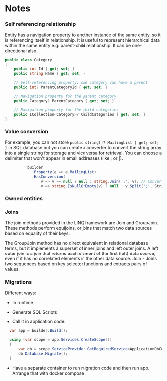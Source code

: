 # Notes

### Self referencing relationship

Entity has a navigation property to another instance of the same entity, so it is referencing itself in relationship. It is useful to represent hierarchical data within the same entity e.g: parent-child relationship. It can be one-directional also.

```csharp
public class Category
{
    public int Id { get; set; }
    public string Name { get; set; }

    // Self-referencing property: one category can have a parent
    public int? ParentCategoryId { get; set; }

    // Navigation property for the parent category
    public Category? ParentCategory { get; set; }

    // Navigation property for the child categories
    public ICollection<Category>? ChildCategories { get; set; }
}

```
### Value conversion

For example, you can not store  ```public string[]? MailingList { get; set; }``` in SQL database but you can create a converter to convert the string array into a single string for storage and vice versa for retrieval. 
You can choose a delimiter that won't appear in email addresses (like ; or |).
```csharp
          builder
            .Property(e => e.MailingList)
            .HasConversion(
                v => v == null ? null : string.Join(';', v), // Convert string array to a single string or null
                v => string.IsNullOrEmpty(v) ? null : v.Split(';', StringSplitOptions.RemoveEmptyEntries) // Convert single string back to a string array or null
```

### Owned entities

### Joins

The join methods provided in the LINQ framework are Join and GroupJoin. These methods perform equijoins, or joins that match two data sources based on equality of their keys. 

The GroupJoin method has no direct equivalent in relational database terms, but it implements a superset of inner joins and left outer joins. A left outer join is a join that returns each element of the first (left) data source, even if it has no correlated elements in the other data source. Join - Joins two sequences based on key selector functions and extracts pairs of values.

### Migrations

Different ways:

- In runtime
- Generate SQL Scripts

- Call it in application code:

```csharp
  var app = builder.Build();

  using (var scope = app.Services.CreateScope())
  {
      var db = scope.ServiceProvider.GetRequiredService<ApplicationDbContext>();
      db.Database.Migrate();
  }
```

- Have a separate container to run migration code and then run app. Arrange that with docker compose
